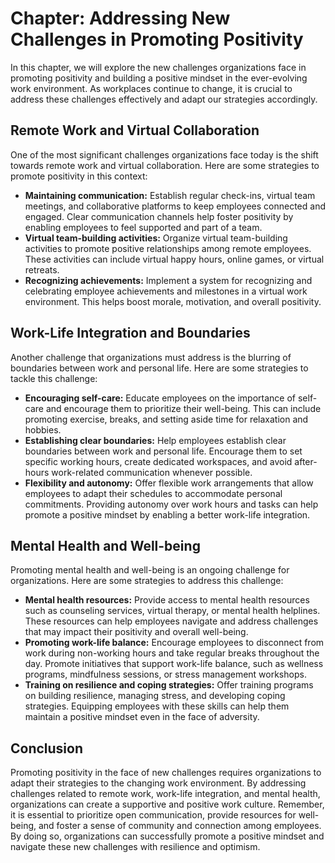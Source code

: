 Chapter: Addressing New Challenges in Promoting Positivity
==========================================================

In this chapter, we will explore the new challenges organizations face in promoting positivity and building a positive mindset in the ever-evolving work environment. As workplaces continue to change, it is crucial to address these challenges effectively and adapt our strategies accordingly.

Remote Work and Virtual Collaboration
-------------------------------------

One of the most significant challenges organizations face today is the shift towards remote work and virtual collaboration. Here are some strategies to promote positivity in this context:

* **Maintaining communication:** Establish regular check-ins, virtual team meetings, and collaborative platforms to keep employees connected and engaged. Clear communication channels help foster positivity by enabling employees to feel supported and part of a team.
* **Virtual team-building activities:** Organize virtual team-building activities to promote positive relationships among remote employees. These activities can include virtual happy hours, online games, or virtual retreats.
* **Recognizing achievements:** Implement a system for recognizing and celebrating employee achievements and milestones in a virtual work environment. This helps boost morale, motivation, and overall positivity.

Work-Life Integration and Boundaries
------------------------------------

Another challenge that organizations must address is the blurring of boundaries between work and personal life. Here are some strategies to tackle this challenge:

* **Encouraging self-care:** Educate employees on the importance of self-care and encourage them to prioritize their well-being. This can include promoting exercise, breaks, and setting aside time for relaxation and hobbies.
* **Establishing clear boundaries:** Help employees establish clear boundaries between work and personal life. Encourage them to set specific working hours, create dedicated workspaces, and avoid after-hours work-related communication whenever possible.
* **Flexibility and autonomy:** Offer flexible work arrangements that allow employees to adapt their schedules to accommodate personal commitments. Providing autonomy over work hours and tasks can help promote a positive mindset by enabling a better work-life integration.

Mental Health and Well-being
----------------------------

Promoting mental health and well-being is an ongoing challenge for organizations. Here are some strategies to address this challenge:

* **Mental health resources:** Provide access to mental health resources such as counseling services, virtual therapy, or mental health helplines. These resources can help employees navigate and address challenges that may impact their positivity and overall well-being.
* **Promoting work-life balance:** Encourage employees to disconnect from work during non-working hours and take regular breaks throughout the day. Promote initiatives that support work-life balance, such as wellness programs, mindfulness sessions, or stress management workshops.
* **Training on resilience and coping strategies:** Offer training programs on building resilience, managing stress, and developing coping strategies. Equipping employees with these skills can help them maintain a positive mindset even in the face of adversity.

Conclusion
----------

Promoting positivity in the face of new challenges requires organizations to adapt their strategies to the changing work environment. By addressing challenges related to remote work, work-life integration, and mental health, organizations can create a supportive and positive work culture. Remember, it is essential to prioritize open communication, provide resources for well-being, and foster a sense of community and connection among employees. By doing so, organizations can successfully promote a positive mindset and navigate these new challenges with resilience and optimism.
